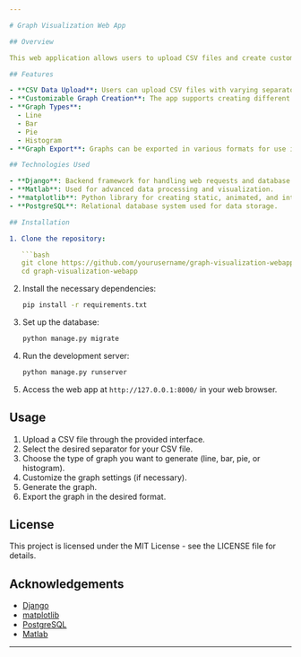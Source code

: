 ```yaml
---

# Graph Visualization Web App

## Overview

This web application allows users to upload CSV files and create customizable graphs based on different separators. The app is built using Django for the backend, with graph visualization functionalities powered by Matlab and matplotlib. Data is stored in a PostgreSQL database.

## Features

- **CSV Data Upload**: Users can upload CSV files with varying separators.
- **Customizable Graph Creation**: The app supports creating different types of graphs based on the uploaded data.
- **Graph Types**:
  - Line
  - Bar
  - Pie
  - Histogram
- **Graph Export**: Graphs can be exported in various formats for use in reports and presentations.

## Technologies Used

- **Django**: Backend framework for handling web requests and database interactions.
- **Matlab**: Used for advanced data processing and visualization.
- **matplotlib**: Python library for creating static, animated, and interactive visualizations.
- **PostgreSQL**: Relational database system used for data storage.

## Installation

1. Clone the repository:

   ```bash
   git clone https://github.com/yourusername/graph-visualization-webapp.git
   cd graph-visualization-webapp
   ```

2. Install the necessary dependencies:

   ```bash
   pip install -r requirements.txt
   ```

3. Set up the database:

   ```bash
   python manage.py migrate
   ```

4. Run the development server:

   ```bash
   python manage.py runserver
   ```

5. Access the web app at `http://127.0.0.1:8000/` in your web browser.

## Usage

1. Upload a CSV file through the provided interface.
2. Select the desired separator for your CSV file.
3. Choose the type of graph you want to generate (line, bar, pie, or histogram).
4. Customize the graph settings (if necessary).
5. Generate the graph.
6. Export the graph in the desired format.

## License

This project is licensed under the MIT License - see the LICENSE file for details.

## Acknowledgements

- [Django](https://www.djangoproject.com/)
- [matplotlib](https://matplotlib.org/)
- [PostgreSQL](https://www.postgresql.org/)
- [Matlab](https://www.mathworks.com/products/matlab.html)

---
```


